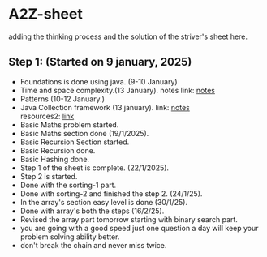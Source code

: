 # A2Z-sheet
adding the thinking process and the solution of the striver's sheet here.

## Step 1: (Started on 9 january, 2025)
- Foundations is done using java. (9-10 January)
- Time and space complexity.(13 January). notes link: [notes](https://takeuforward.org/time-complexity/time-and-space-complexity-strivers-a2z-dsa-course/)
- Patterns (10-12 January.)
- Java Collection framework (13 january). link: [notes](https://www.youtube.com/watch?v=VphowcSkBX4&t=21s)\
resources2: [link](https://www.youtube.com/watch?v=rzA7UJ-hQn4)
- Basic Maths problem started.
- Basic Maths section done (19/1/2025).
- Basic Recursion Section started.
- Basic Recursion done.
- Basic Hashing done.
- Step 1 of the sheet is complete. (22/1/2025).
- Step 2 is started.
- Done with the sorting-1 part.
- Done with sorting-2 and finished the step 2. (24/1/25).
- In the array's section easy level is done (30/1/25).
- Done with array's both the steps (16/2/25).
- Revised the array part tomorrow starting with binary search part.
- you are going with a good speed just one question a day will keep your problem solving ability better.
- don't break the chain and never miss twice.
